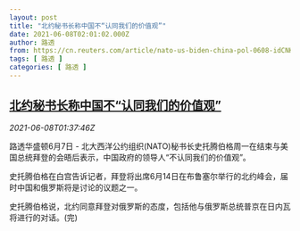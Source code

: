 ```yaml
---
layout: post
title: "北约秘书长称中国不“认同我们的价值观”"
date: 2021-06-08T02:01:02.000Z
author: 路透
from: https://cn.reuters.com/article/nato-us-biden-china-pol-0608-idCNKCS2DK044
tags: [ 路透 ]
categories: [ 路透 ]
---
```

<!--1623117662000-->
[北约秘书长称中国不“认同我们的价值观”](https://cn.reuters.com/article/nato-us-biden-china-pol-0608-idCNKCS2DK044)
------

<div>
<div><i>2021-06-08T01:37:46Z</i></div><p>路透华盛顿6月7日 - 北大西洋公约组织(NATO)秘书长史托腾伯格周一在结束与美国总统拜登的会晤后表示，中国政府的领导人“不认同我们的价值观”。</p><p>史托腾伯格在白宫告诉记者，拜登将出席6月14日在布鲁塞尔举行的北约峰会，届时中国和俄罗斯将是讨论的议题之一。</p><p>史托腾伯格说，北约同意拜登对俄罗斯的态度，包括他与俄罗斯总统普京在日内瓦将进行的对话。(完)</p>
</div>
